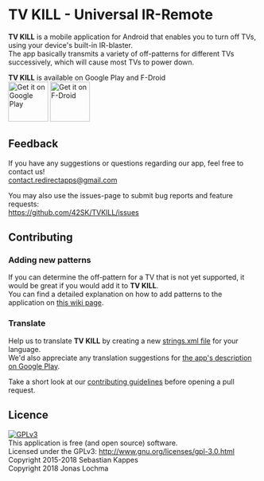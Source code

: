 # TV KILL - Universal IR-Remote

**TV KILL** is a mobile application for Android that enables you to turn off TVs, using your device's built-in IR-blaster.  
The app basically transmits a variety of off-patterns for different TVs successively, which will cause most TVs to power down.

**TV KILL** is available on Google Play and F-Droid  
<a href='https://play.google.com/store/apps/details?id=com.redirectapps.tvkill&utm_source=global_co&utm_medium=prtnr&utm_content=Mar2515&utm_campaign=PartBadge&pcampaignid=MKT-Other-global-all-co-prtnr-py-PartBadge-Mar2515-1'><img alt='Get it on Google Play' src='https://play.google.com/intl/en_us/badges/images/generic/en_badge_web_generic.png' height="80"/></a>
<a href="https://f-droid.org/app/com.redirectapps.tvkill">
    <img src="https://f-droid.org/badge/get-it-on.png"
         alt="Get it on F-Droid" height="80">
</a>

## Feedback
If you have any suggestions or questions regarding our app, feel free to contact us!  
contact.redirectapps@gmail.com

You may also use the issues-page to submit bug reports and feature requests:  
https://github.com/42SK/TVKILL/issues
## Contributing
### Adding new patterns
If you can determine the off-pattern for a TV that is not yet supported, it would be great if you would add it to **TV KILL**.  
You can find a detailed explanation on how to add patterns to the application on [this wiki page](https://github.com/42SK/TVKILL/wiki/How-to-add-IR-patterns-to-TV-KILL).
### Translate
Help us to translate **TV KILL** by creating a new [strings.xml file](https://github.com/42SK/TVKILL/blob/master/app/src/main/res/values/strings.xml) for your language.  
We'd also appreciate any translation suggestions for [the app's description on Google Play](https://play.google.com/store/apps/details?id=com.redirectapps.tvkill).

Take a short look at our [contributing guidelines](https://github.com/42SK/TVKILL/blob/master/CONTRIBUTING.md) before opening a pull request.

## Licence
[![GPLv3](https://gnu.org/graphics/gplv3-127x51.png)](https://www.gnu.org/licenses/gpl-3.0.html)  
This application is free (and open source) software.  
Licensed under the GPLv3: http://www.gnu.org/licenses/gpl-3.0.html  
Copyright 2015-2018 Sebastian Kappes  
Copyright 2018 Jonas Lochma